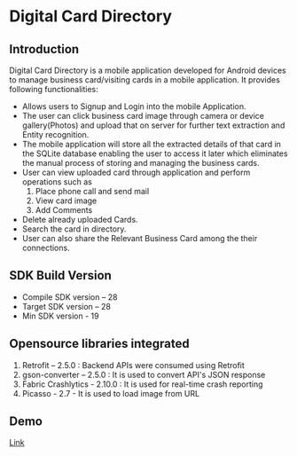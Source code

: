 # Digital Card Directory

## Introduction

Digital Card Directory is a mobile application developed for Android devices to manage business card/visiting cards in a mobile application. It provides following functionalities:
- Allows users to Signup and Login into the mobile Application.
-	The user can click business card image through camera or device gallery(Photos) and upload that on server for further text extraction and Entity recognition.
- The mobile application will store all the extracted details of that card in the SQLite database enabling the user to access it later which eliminates the manual process of storing and managing the business cards.
-	User can view uploaded card through application and perform operations such as
    1. Place phone call and send mail
    2. View card image
    3. Add Comments
-	Delete already uploaded Cards.
-	Search the card in directory.
-	User can also share the Relevant Business Card among the their connections.

## SDK Build Version

- Compile SDK version – 28  
- Target SDK version – 28  
- Min SDK version - 19  

## Opensource libraries integrated
1. Retrofit – 2.5.0 : Backend APIs were consumed using Retrofit
2. gson-converter – 2.5.0 : It is used to convert API's JSON response
3. Fabric Crashlytics - 2.10.0 : It is used for real-time crash reporting
4. Picasso - 2.7 - It is used to load image from URL

## Demo
[Link](https://youtu.be/NnEHQ-F3Yxk)
